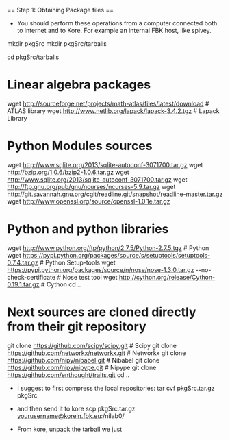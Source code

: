 == Step 1: Obtaining Package files ==
* You should perform these operations from a computer connected both to internet and to Kore. For example an internal FBK host, like spivey.

 mkdir pkgSrc
 mkdir pkgSrc/tarballs
 
 cd pkgSrc/tarballs
 # Linear algebra packages
 wget http://sourceforge.net/projects/math-atlas/files/latest/download # ATLAS library
 wget http://www.netlib.org/lapack/lapack-3.4.2.tgz # Lapack Library
 # Python Modules sources
 wget http://www.sqlite.org/2013/sqlite-autoconf-3071700.tar.gz
 wget http://bzip.org/1.0.6/bzip2-1.0.6.tar.gz
 wget http://www.sqlite.org/2013/sqlite-autoconf-3071700.tar.gz
 wget http://ftp.gnu.org/pub/gnu/ncurses/ncurses-5.9.tar.gz
 wget http://git.savannah.gnu.org/cgit/readline.git/snapshot/readline-master.tar.gz
 wget http://www.openssl.org/source/openssl-1.0.1e.tar.gz
 # Python and python libraries
 wget http://www.python.org/ftp/python/2.7.5/Python-2.7.5.tgz # Python
 wget https://pypi.python.org/packages/source/s/setuptools/setuptools-0.7.4.tar.gz # Python Setup-tools
 wget https://pypi.python.org/packages/source/n/nose/nose-1.3.0.tar.gz --no-check-certificate # Nose test tool
 wget http://cython.org/release/Cython-0.19.1.tar.gz # Cython
 cd ..
 # Next sources are cloned directly from their git repository
 git clone https://github.com/scipy/scipy.git # Scipy
 git clone https://github.com/networkx/networkx.git # Networkx
 git clone https://github.com/nipy/nibabel.git # Nibabel
 git clone https://github.com/nipy/nipype.git # Nipype
 git clone https://github.com/enthought/traits.git
 cd ..

* I suggest to first compress the local repositories:
 tar cvf pkgSrc.tar.gz pkgSrc

* and then send it to kore
 scp pkgSrc.tar.gz yourusername@korein.fbk.eu:/nilab0/

* From kore, unpack the tarball we just

